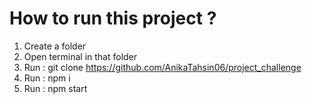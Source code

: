 # How to run this project ?

1) Create a folder
2) Open terminal in that folder
3) Run : git clone https://github.com/AnikaTahsin06/project_challenge
4) Run : npm i
5) Run : npm start
